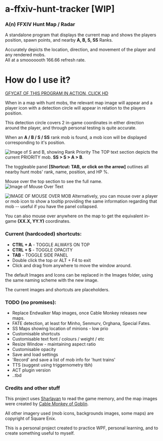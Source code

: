 # a-ffxiv-hunt-tracker [WIP]

### A(n) FFXIV Hunt Map / Radar

A standalone program that displays the current map and shows the players position, spawn points, and nearby **A, B, S, SS** Ranks.  

Accurately depicts the location, direction, and movement of the player and any rendered mobs.   
All at a smooooooth 166.66 refresh rate.

# How do I use it?

[GFYCAT OF THIS PROGRAM IN ACTION, CLICK HD](https://gfycat.com/ifr/BigYoungIcefish)

When in a map with hunt mobs, the relevant map image will appear and a player icon with a detection circle will appear in relation to the players position.

This detection circle covers 2 in-game coordinates in either direction around the player, and through personal testing is quite accurate.

When an **A / B / S / SS** rank mob is found, a mob icon will be displayed corresponding to it's position.


![Image of S and B, showing Rank Priority](https://i.imgur.com/kIjmPkI.png)
The TOP text section depicts the current PRIORITY mob. **SS > S > A > B**. 

The toggleable panel **[Shortcut: TAB, or click on the arrow]** outlines all nearby hunt mobs' rank, name, position, and HP %.

Mouse over the top section to see the full name.
![Image of Mouse Over Text](https://i.imgur.com/FWkbjAK.png)




![IMAGE OF MOUSE OVER MOB](https://i.imgur.com/QeJ5Jdn.png)
Alternatively, you can mouse over a player or mob icon to show a tooltip providing the same information regarding that mob -- useful if you have the panel collapsed.


You can also mouse over anywhere on the map to get the equivalent in-game **(XX.X, YY.Y)** coordinates.


### Current (hardcoded) shortcuts:
- **CTRL + A**  - TOGGLE ALWAYS ON TOP
- **CTRL + S**  - TOGGLE OPACITY
- **TAB**       - TOGGLE SIDE PANEL
- Double click the top or ALT + F4 to exit
- Click and drag from anywhere to move the window around.


The default Images and Icons can be replaced in the Images folder, using the same naming scheme with the new image.

The current images and shortcuts are placeholders.


### TODO (no promises):
- Replace Endwalker Map images, once Cable Monkey releases new maps.
- FATE detection, at least for Minho, Senmurv, Orghana, Special Fates.
- SS Maps showing location of minions - low prio
- Customisable shortcuts
- Customisable text font / colours / weight / etc
- Resize Window - maintaining aspect ratio
- Customisable opacity 
- Save and load settings
- 'Record' and save a list of mob info for 'hunt trains'
- TTS (suggest using triggernometry tbh)
- ACT plugin version
- ..tbd


### Credits and other stuff
This project uses [Sharlayan](https://github.com/FFXIVAPP/sharlayan) to read the game memory, and the map images were created by [Cable Monkey of Goblin](http://cablemonkey.us/huntmap2/).

All other imagery used (mob icons, backgrounds images, some maps) are copyright of Square Enix.

This is a personal project created to practice WPF, personal learning, and to create something useful to myself.
